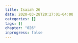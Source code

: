 ```yaml
---
title: Isaiah 26
date: 2020-03-28T20:27:01-04:00
categories: []
tags: []
chapter: "026"
inprogress: false
---
```


